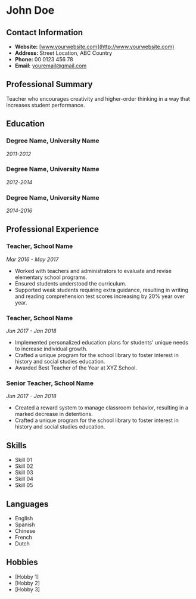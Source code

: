 # John Doe

## Contact Information

- **Website:** [www.yourwebsite.com](http://www.yourwebsite.com)
- **Address:** Street Location, ABC Country
- **Phone:** 00 0123 456 78
- **Email:** [youremail@gmail.com](mailto:youremail@gmail.com)

## Professional Summary

Teacher who encourages creativity and higher-order thinking in a way that increases student performance.

## Education

### Degree Name, University Name
*2011-2012*

### Degree Name, University Name
*2012-2014*

### Degree Name, University Name
*2014-2016*

## Professional Experience

### Teacher, School Name
*Mar 2016 - May 2017*
- Worked with teachers and administrators to evaluate and revise elementary school programs.
- Ensured students understood the curriculum.
- Supported weak students requiring extra guidance, resulting in writing and reading comprehension test scores increasing by 20% year over year.

### Teacher, School Name
*Jun 2017 - Jan 2018*
- Implemented personalized education plans for students' unique needs to increase individual growth.
- Crafted a unique program for the school library to foster interest in history and social studies education.
- Awarded Best Teacher of the Year at XYZ School.

### Senior Teacher, School Name
*Jun 2017 - Jan 2018*
- Created a reward system to manage classroom behavior, resulting in a marked decrease in detentions.
- Crafted a unique program for the school library to foster interest in history and social studies education.

## Skills

- Skill 01
- Skill 02
- Skill 03
- Skill 04
- Skill 05

## Languages

- English
- Spanish
- Chinese
- French
- Dutch

## Hobbies

- [Hobby 1]
- [Hobby 2]
- [Hobby 3]
